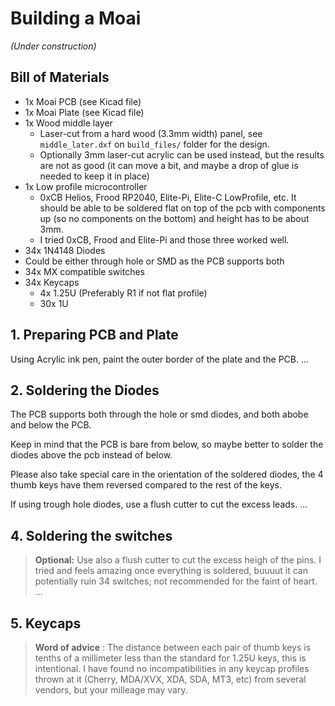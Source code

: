 # Building a Moai

_(Under construction)_

## Bill of Materials

* 1x Moai PCB (see Kicad file)
* 1x Moai Plate (see Kicad file)
* 1x Wood middle layer
  * Laser-cut from a hard wood (3.3mm width) panel, see `middle_later.dxf` on `build_files/` folder for the design.
  * Optionally 3mm laser-cut acrylic can be used instead, but the results are not as good (it can move a bit, and maybe a drop of glue is needed to keep it in place)
* 1x Low profile microcontroller
  * 0xCB Helios, Frood RP2040, Elite-Pi, Elite-C LowProfile, etc. It should be able to be soldered flat on top of the pcb with components up (so no components on the bottom) and height has to be about 3mm.
  * I tried 0xCB, Frood and Elite-Pi and those three worked well.
* 34x 1N4148 Diodes
* Could be either through hole or SMD as the PCB supports both
* 34x MX compatible switches
* 34x Keycaps
  * 4x 1.25U (Preferably R1 if not flat profile)
  * 30x 1U

## 1. Preparing PCB and Plate

Using Acrylic ink pen, paint the outer border of the plate and the PCB.
...

## 2. Soldering the Diodes

The PCB supports both through the hole or smd diodes, and both abobe and below the PCB.

Keep in mind that the PCB is bare from below, so maybe better to solder the diodes above the pcb instead of below.

Please also take special care in the orientation of the soldered diodes, the 4 thumb keys have them reversed compared to the rest of the keys.

If using trough hole diodes, use a flush cutter to cut the excess leads.
...

## 4. Soldering the switches

> **Optional:** Use also a flush cutter to cut the excess heigh of the pins. I tried and feels amazing once everything is soldered, buuuut it can potentially ruin 34 switches; not recommended for the faint of heart.
...

## 5. Keycaps

> **Word of advice** : The distance between each pair of thumb keys is tenths of a millimeter less than the standard for 1.25U keys, this is intentional. I have found no incompatibilities in any keycap profiles thrown at it (Cherry, MDA/XVX, XDA, SDA, MT3, etc) from several vendors, but your milleage may vary.
